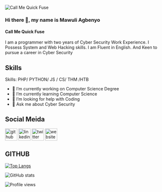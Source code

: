 
![Call Me Quick Fuse](https://media.licdn.com/dms/image/D4D16AQFSaqSirDMDlQ/profile-displaybackgroundimage-shrink_350_1400/0/1667133849787?e=1678924800&v=beta&t=6zPA0QSQL4bhXlNs9KVXA9lM4r6UkF4Rn5ZDGF3uh3k)
### Hi there 👋, my name is Mawuli Agbenyo
#### Call Me Quick Fuse
I am a programmer with two years of Cyber Security Work Experience. I Possess System and Web Hacking skills. I am Fluent in English. And Keen to pursue a career in Cyber Security

## Skills
Skills: PHP/ PYTHON/ JS / CS/ THM /HTB

- 🔭 I’m currently working on Computer Science Degree 
- 🌱 I’m currently learning Computer Science 
- 🤔 I’m looking for help with Coding 
- 💬 Ask me about Cyber Security 

## Social Meida
[<img src='https://cdn.jsdelivr.net/npm/simple-icons@3.0.1/icons/github.svg' alt='github' height='40'>](https://github.com/Mawuli-Agbenyo)  [<img src='https://cdn.jsdelivr.net/npm/simple-icons@3.0.1/icons/linkedin.svg' alt='linkedin' height='40'>](https://www.linkedin.com/in/magbenyo//)  [<img src='https://cdn.jsdelivr.net/npm/simple-icons@3.0.1/icons/twitter.svg' alt='twitter' height='40'>](https://twitter.com/mawuli_agbenyo_)  [<img src='https://cdn.jsdelivr.net/npm/simple-icons@3.0.1/icons/icloud.svg' alt='website' height='40'>](stinkcoal.com)  
## GITHUB
[![Top Langs](https://github-readme-stats.vercel.app/api/top-langs/?username=Mawuli-Agbenyo)](https://github.com/anuraghazra/github-readme-stats)

![GitHub stats](https://github-readme-stats.vercel.app/api?username=Mawuli-Agbenyo&show_icons=true)  

![Profile views](https://gpvc.arturio.dev/Mawuli-Agbenyo)  
